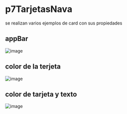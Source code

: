 # p7TarjetasNava
se realizan varios ejemplos de card con sus propiedades

## appBar
![image](https://github.com/user-attachments/assets/31a561e3-9309-40e0-be01-1679971825da)

## color de la terjeta
![image](https://github.com/user-attachments/assets/f59fa52d-7125-466b-9716-23625fe8af7c)

## color de tarjeta y texto
![image](https://github.com/user-attachments/assets/aa3b326d-0728-4189-ba2f-116f4a6172a7)
